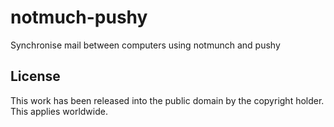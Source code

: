 notmuch-pushy
=============

Synchronise mail between computers using notmunch and pushy

## License

This work has been released into the public domain by the copyright holder. This applies worldwide.
